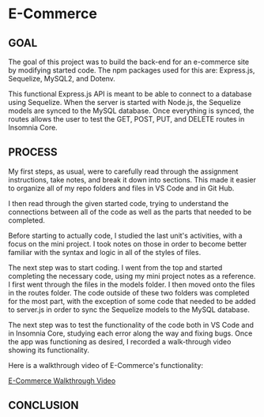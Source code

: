 # E-Commerce

## GOAL

The goal of this project was to build the back-end for an e-commerce site by modifying started code. The npm packages used for this are: Express.js, Sequelize, MySQL2, and Dotenv. 

This functional Express.js API is meant to be able to connect to a database using Sequelize. When the server is started with Node.js, the Sequelize models are synced to the MySQL database. Once everything is synced, the routes allows the user to test the GET, POST, PUT, and DELETE routes in Insomnia Core. 

## PROCESS

My first steps, as usual, were to carefully read through the assignment instructions, take notes, and break it down into sections. This made it easier to organize all of my repo folders and files in VS Code and in Git Hub. 

I then read through the given started code, trying to understand the connections between all of the code as well as the parts that needed to be completed. 

Before starting to actually code, I studied the last unit's activities, with a focus on the mini project. I took notes on those in order to become better familiar with the syntax and logic in all of the styles of files. 

The next step was to start coding. I went from the top and started completing the necessary code, using my mini project notes as a reference. I first went through the files in the models folder. I then moved onto the files in the routes folder. The code outside of these two folders was completed for the most part, with the exception of some code that needed to be added to server.js in order to sync the Sequelize models to the MySQL database. 

The next step was to test the functionality of the code both in VS Code and in Insomnia Core, studying each error along the way and fixing bugs. Once the app was functioning as desired, I recorded a walk-through video showing its functionality. 

Here is a walkthrough video of E-Commerce's functionality:

[E-Commerce Walkthrough Video]()

## CONCLUSION





